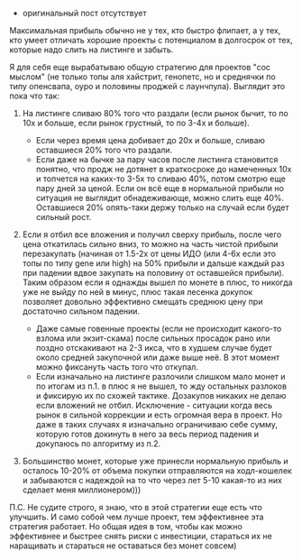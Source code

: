 - оригинальный пост отсутствует

Максимальная прибыль обычно не у тех, кто быстро флипает, а у тех, кто умеет отличать хорошие проекты с потенциалом в долгосрок от тех, которые надо слить на листинге и забыть. 

Я для себя еще вырабатываю общую стратегию для проектов "сос мыслом" (не только топы аля хайстрит, генопетс, но и среднячки по типу опенсвапа, оуро и половины проджей с лаунчпула). Выглядит это пока что так:
1. На листинге сливаю 80% того что раздали (если рынок бычит, то по 10х и больше, если рынок грустный, то по 3-4х и больше). 
   - Если через время цена добивает до 20х и больше, сливаю оставшиеся 20% того что раздали.
   - Если даже на бычке за пару часов после листинга становится понятно, что продж не дотянет в краткосроке до намеченных 10х и топчется на каких-то 3-5х то сливаю 40%, потом смотрю еще пару дней за ценой. Если он всё еще в нормальной прибыли но ситуация не выглядит обнадеживающе, можно слить еще 40%. Оставшиеся 20% опять-таки держу только на случай если будет сильный рост.

2. Если я отбил все вложения и получил сверху прибыль, после чего цена откатилась сильно вниз, то можно на часть чистой прибыли перезакупать (начиная от 1.5-2х от цены ИДО (или 4-6х если это топы по типу gene или high) на 50% прибыли и дальше каждый раз при падении вдвое закупать на половину от оставшейся прибыли). Таким образом если я однажды вышел по монете в плюс, то никогда уже не выйду по ней в минус, плюс такая лесенка докупок позволяет довольно эффективно смещать среднюю цену при достаточно сильном падении.
	- Даже самые говенные проекты (если не происходит какого-то взлома или экзит-скама) после сильных просадок рано или поздно отскакивают на 2-3 икса, что в худшем случае будет около средней закупочной или даже выше неё. В этот момент можно фиксануть часть того что откупал.
	- Если изначально на листинге разлочили слишком мало монет и по итогам из п.1. в плюс я не вышел, то жду остальных разлоков и фиксирую их по схожей тактике. Дозакупов никаких не делаю если вложений не отбил. Исключение - ситуации когда весь рынок в сильной коррекции и есть огромная вера в проект. Но даже в таких случаях я изначально ограничиваю себе сумму, которую готов докинуть в него за весь период падения и докупаюсь по алгоритму из п.2.

3. Большинство монет, которые уже принесли нормальную прибыль и осталось 10-20% от объема покупки отправляются на ходл-кошелек и забываются с надеждой на то что через лет 5-10 какая-то из них сделает меня миллионером)))

П.С. Не судите строго, я знаю, что в этой стратегии еще есть что улучшить. И само собой чем лучше проект, тем эффективнее эта стратегия работает. Но общая идея в том, чтобы как можно эффективнее и быстрее снять риски с инвестиции, стараться их не наращивать и стараться не оставаться без монет совсем)